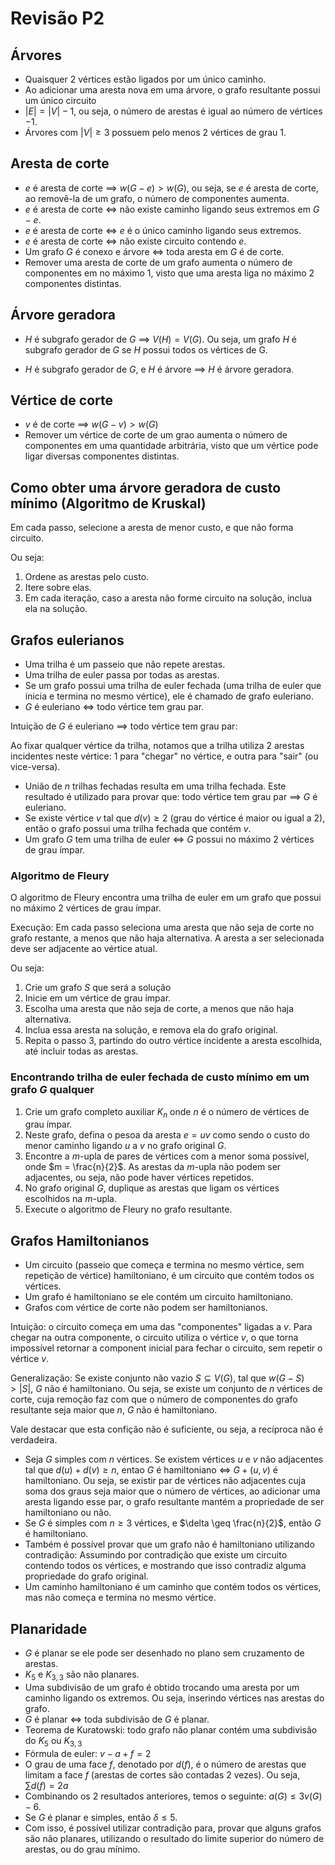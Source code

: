 # Revisão P2

## Árvores

- Quaisquer $2$ vértices estão ligados por um único caminho.
- Ao adicionar uma aresta nova em uma árvore, o grafo resultante possui um único circuito
- $|E| = |V| - 1$, ou seja, o número de arestas é igual ao número de vértices $- 1$.
- Árvores com $|V| \geq 3$ possuem pelo menos 2 vértices de grau 1.

## Aresta de corte

- $e$ é aresta de corte $\implies$ $w(G-e) > w(G)$, ou seja, se $e$ é aresta de corte, ao removê-la de um grafo, o número de componentes aumenta.
- $e$ é aresta de corte $\iff$ não existe caminho ligando seus extremos em $G-e$.
- $e$ é aresta de corte $\iff$ $e$ é o único caminho ligando seus extremos.
- $e$ é aresta de corte $\iff$ não existe circuito contendo $e$.
- Um grafo $G$ é conexo e árvore $\iff$ toda aresta em $G$ é de corte.
- Remover uma aresta de corte de um grafo aumenta o número de componentes em no máximo 1, visto que uma aresta liga no máximo 2 componentes distintas.

## Árvore geradora

- $H$ é subgrafo gerador de $G$ $\implies$ $V(H) = V(G)$. Ou seja, um grafo $H$ é subgrafo gerador de $G$ se $H$ possui todos os vértices de G.

- $H$ é subgrafo gerador de $G$, e $H$ é árvore $\implies$ $H$ é árvore geradora.

## Vértice de corte

- $v$ é de corte $\implies$ $w(G-v) > w(G)$
- Remover um vértice de corte de um grao aumenta o número de componentes em uma quantidade arbitrária, visto que um vértice pode ligar diversas componentes distintas.

## Como obter uma árvore geradora de custo mínimo (Algoritmo de Kruskal)

Em cada passo, selecione a aresta de menor custo, e que não forma circuito.

Ou seja:

1. Ordene as arestas pelo custo.
1. Itere sobre elas.
1. Em cada iteração, caso a aresta não forme circuito na solução, inclua ela na solução.

## Grafos eulerianos

- Uma trilha é um passeio que não repete arestas.
- Uma trilha de euler passa por todas as arestas.
- Se um grafo possui uma trilha de euler fechada (uma trilha de euler que inicia e termina no mesmo vértice), ele é chamado de grafo euleriano.
- $G$ é euleriano $\iff$ todo vértice tem grau par.

Intuição de $G$ é euleriano $\implies$ todo vértice tem grau par:

Ao fixar qualquer vértice da trilha, notamos que a trilha utiliza 2 arestas incidentes neste vértice: 1 para "chegar" no vértice, e outra para "sair" (ou vice-versa).

- União de $n$ trilhas fechadas resulta em uma trilha fechada. Este resultado é utilizado para provar que: todo vértice tem grau par $\implies$ $G$ é euleriano.
- Se existe vértice $v$ tal que $d(v) \ge 2$ (grau do vértice é maior ou igual a 2), então o grafo possui uma trilha fechada que contém $v$.
- Um grafo $G$ tem uma trilha de euler $\iff$ $G$ possui no máximo 2 vértices de grau ímpar.

### Algoritmo de Fleury

O algoritmo de Fleury encontra uma trilha de euler em um grafo que possui no máximo 2 vértices de grau ímpar.

Execução:
Em cada passo seleciona uma aresta que não seja de corte no grafo restante, a menos que não haja alternativa. A aresta a ser selecionada deve ser adjacente ao vértice atual.

Ou seja:

1. Crie um grafo $S$ que será a solução
1. Inicie em um vértice de grau ímpar.
1. Escolha uma aresta que não seja de corte, a menos que não haja alternativa.
1. Inclua essa aresta na solução, e remova ela do grafo original.
1. Repita o passo 3, partindo do outro vértice incidente a aresta escolhida, até incluir todas as arestas.

### Encontrando trilha de euler fechada de custo mínimo em um grafo $G$ qualquer

1. Crie um grafo completo auxiliar $K_n$ onde $n$ é o número de vértices de grau ímpar.
1. Neste grafo, defina o pesoa da aresta $e = uv$ como sendo o custo do menor caminho ligando $u$ a $v$ no grafo original $G$.
1. Encontre a $m$-upla de pares de vértices com a menor soma possível, onde $m = \frac{n}{2}$. As arestas da $m$-upla não podem ser adjacentes, ou seja, não pode haver vértices repetidos.
1. No grafo original $G$, duplique as arestas que ligam os vértices escolhidos na $m$-upla.
1. Execute o algoritmo de Fleury no grafo resultante.

## Grafos Hamiltonianos

- Um circuito (passeio que começa e termina no mesmo vértice, sem repetição de vértice) hamiltoniano, é um circuito que contém todos os vértices.
- Um grafo é hamiltoniano se ele contém um circuito hamiltoniano.
- Grafos com vértice de corte não podem ser hamiltonianos.

Intuição: o circuito começa em uma das "componentes" ligadas a $v$. Para chegar na outra componente, o circuito utiliza o vértice $v$, o que torna impossível retornar a component inicial para fechar o circuito, sem repetir o vértice $v$.

Generalização: Se existe conjunto não vazio $S \subseteq V(G)$, tal que $w(G-S) > |S|$, $G$ não é hamiltoniano. Ou seja, se existe um conjunto de $n$ vértices de corte, cuja remoção faz com que o número de componentes do grafo resultante seja maior que $n$, $G$ não é hamiltoniano.

Vale destacar que esta confição não é suficiente, ou seja, a recíproca não é verdadeira.

- Seja $G$ simples com $n$ vértices. Se existem vértices $u$ e $v$ não adjacentes tal que $d(u) + d(v) \geq n$, entao $G$ é hamiltoniano $\iff$ $G + (u,v)$ é hamiltoniano. Ou seja, se existir par de vértices não adjacentes cuja soma dos graus seja maior que o número de vértices, ao adicionar uma aresta ligando esse par, o grafo resultante mantém a propriedade de ser hamiltoniano ou não.
- Se $G$ é simples com $n \geq 3$ vértices, e $\delta \geq \frac{n}{2}$, então $G$ é hamiltoniano.
- Também é possível provar que um grafo não é hamiltoniano utilizando contradição:
Assumindo por contradição que existe um circuito contendo todos os vértices, e mostrando que isso contradiz alguma propriedade do grafo original.
- Um caminho hamiltoniano é um caminho que contém todos os vértices, mas não começa e termina no mesmo vértice.

## Planaridade

- $G$ é planar se ele pode ser desenhado no plano sem cruzamento de arestas.
- $K_5$ e $K_{3,3}$ são não planares.
- Uma subdivisão de um grafo é obtido trocando uma aresta por um caminho ligando os extremos. Ou seja, inserindo vértices nas arestas do grafo.
- $G$ é planar $\iff$ toda subdivisão de $G$ é planar.
- Teorema de Kuratowski: todo grafo não planar contém uma subdivisão do $K_5$ ou $K_{3,3}$
- Fórmula de euler: $v - a + f = 2$
- O grau de uma face $f$, denotado por $d(f)$, é o número de arestas que limitam a face $f$ (arestas de cortes são contadas 2 vezes). Ou seja, $\sum{d(f)} = 2a$
- Combinando os 2 resultados anteriores, temos o seguinte: $a(G) \leq 3v(G) - 6$.
- Se $G$ é planar e simples, então $\delta \leq 5$.
- Com isso, é possível utilizar contradição para, provar que alguns grafos são não planares, utilizando o resultado do limite superior do número de arestas, ou do grau mínimo.
